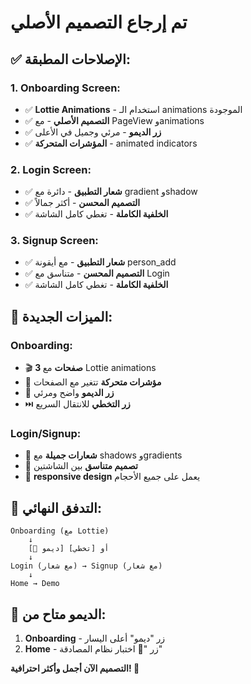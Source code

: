 # تم إرجاع التصميم الأصلي

## ✅ **الإصلاحات المطبقة:**

### **1. Onboarding Screen:**
- ✅ **Lottie Animations** - استخدام الـ animations الموجودة
- ✅ **التصميم الأصلي** - مع PageView وanimations
- ✅ **زر الديمو** - مرئي وجميل في الأعلى
- ✅ **المؤشرات المتحركة** - animated indicators

### **2. Login Screen:**
- ✅ **شعار التطبيق** - دائرة مع gradient وshadow
- ✅ **التصميم المحسن** - أكثر جمالاً
- ✅ **الخلفية الكاملة** - تغطي كامل الشاشة

### **3. Signup Screen:**
- ✅ **شعار التطبيق** - مع أيقونة person_add
- ✅ **التصميم المحسن** - متناسق مع Login
- ✅ **الخلفية الكاملة** - تغطي كامل الشاشة

## 🎨 **الميزات الجديدة:**

### **Onboarding:**
- 🎬 **3 صفحات** مع Lottie animations
- 🎯 **مؤشرات متحركة** تتغير مع الصفحات
- 🧪 **زر الديمو** واضح ومرئي
- ⏭️ **زر التخطي** للانتقال السريع

### **Login/Signup:**
- 🎨 **شعارات جميلة** مع shadows وgradients
- 🔄 **تصميم متناسق** بين الشاشتين
- 📱 **responsive design** يعمل على جميع الأحجام

## 🎯 **التدفق النهائي:**
```
Onboarding (مع Lottie) 
    ↓
    [🧪 ديمو] أو [تخطي]
    ↓
Login (مع شعار) → Signup (مع شعار)
    ↓
Home → Demo
```

## 🧪 **الديمو متاح من:**
1. **Onboarding** - زر "ديمو" أعلى اليسار
2. **Home** - زر "🧪 اختبار نظام المصادقة"

**التصميم الآن أجمل وأكثر احترافية! 🎉**